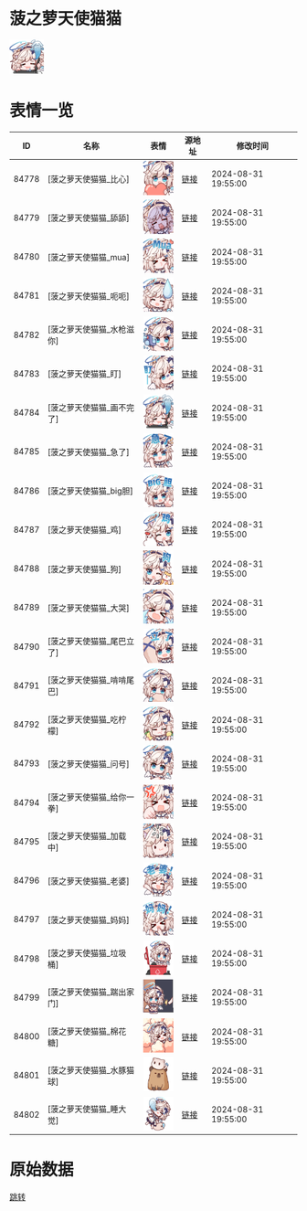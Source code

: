 # 菠之萝天使猫猫

<img src="./cover.png" height="60" alt="cover" />

# 表情一览

|ID|名称|表情|源地址|修改时间|
|----|----|----|----|----|
|84778|[菠之萝天使猫猫_比心]|<img src="./pic/084778_%5B菠之萝天使猫猫_比心%5D.png" height="60" alt="比心"/>|[链接](https://i0.hdslb.com/bfs/garb/db2839e6da7af4ad2e963e2267e816ebcd0bee1b.png)|2024-08-31 19:55:00|
|84779|[菠之萝天使猫猫_舔舔]|<img src="./pic/084779_%5B菠之萝天使猫猫_舔舔%5D.png" height="60" alt="舔舔"/>|[链接](https://i0.hdslb.com/bfs/garb/163bec007c97b0c64b367d2bab9eed7e381e250a.png)|2024-08-31 19:55:00|
|84780|[菠之萝天使猫猫_mua]|<img src="./pic/084780_%5B菠之萝天使猫猫_mua%5D.png" height="60" alt="mua"/>|[链接](https://i0.hdslb.com/bfs/garb/ff3b68c959f01290f653f2bfd553de73532c8905.png)|2024-08-31 19:55:00|
|84781|[菠之萝天使猫猫_呃呃]|<img src="./pic/084781_%5B菠之萝天使猫猫_呃呃%5D.png" height="60" alt="呃呃"/>|[链接](https://i0.hdslb.com/bfs/garb/d65d096a4ab4f7b98da6e10720e23eeaa837a2e6.png)|2024-08-31 19:55:00|
|84782|[菠之萝天使猫猫_水枪滋你]|<img src="./pic/084782_%5B菠之萝天使猫猫_水枪滋你%5D.png" height="60" alt="水枪滋你"/>|[链接](https://i0.hdslb.com/bfs/garb/1a93eedd71ae929a52e2c3ca710ac05db4bda00c.png)|2024-08-31 19:55:00|
|84783|[菠之萝天使猫猫_盯]|<img src="./pic/084783_%5B菠之萝天使猫猫_盯%5D.png" height="60" alt="盯"/>|[链接](https://i0.hdslb.com/bfs/garb/08f96e027179fb630f85ea370a5180581f27e83b.png)|2024-08-31 19:55:00|
|84784|[菠之萝天使猫猫_画不完了]|<img src="./pic/084784_%5B菠之萝天使猫猫_画不完了%5D.png" height="60" alt="画不完了"/>|[链接](https://i0.hdslb.com/bfs/garb/20c88e3adabeeaecaacb17b39ab9f43ed0d9e927.png)|2024-08-31 19:55:00|
|84785|[菠之萝天使猫猫_急了]|<img src="./pic/084785_%5B菠之萝天使猫猫_急了%5D.png" height="60" alt="急了"/>|[链接](https://i0.hdslb.com/bfs/garb/6d072e6f95b1337e889203f21600a0583c6df48a.png)|2024-08-31 19:55:00|
|84786|[菠之萝天使猫猫_big胆]|<img src="./pic/084786_%5B菠之萝天使猫猫_big胆%5D.png" height="60" alt="big胆"/>|[链接](https://i0.hdslb.com/bfs/garb/3cdce25ea7f50e6636eb018df6a520be5f2f5e77.png)|2024-08-31 19:55:00|
|84787|[菠之萝天使猫猫_鸡]|<img src="./pic/084787_%5B菠之萝天使猫猫_鸡%5D.png" height="60" alt="鸡"/>|[链接](https://i0.hdslb.com/bfs/garb/cd02a6f425d5f664e0215566fee58c107c7e36a1.png)|2024-08-31 19:55:00|
|84788|[菠之萝天使猫猫_狗]|<img src="./pic/084788_%5B菠之萝天使猫猫_狗%5D.png" height="60" alt="狗"/>|[链接](https://i0.hdslb.com/bfs/garb/03af88f8525fdd2ce896da2508b74a8193fed786.png)|2024-08-31 19:55:00|
|84789|[菠之萝天使猫猫_大哭]|<img src="./pic/084789_%5B菠之萝天使猫猫_大哭%5D.png" height="60" alt="大哭"/>|[链接](https://i0.hdslb.com/bfs/garb/af07388600d7062d274173f83034fc60464e8030.png)|2024-08-31 19:55:00|
|84790|[菠之萝天使猫猫_尾巴立了]|<img src="./pic/084790_%5B菠之萝天使猫猫_尾巴立了%5D.png" height="60" alt="尾巴立了"/>|[链接](https://i0.hdslb.com/bfs/garb/951fd6d771f57bc42c2cce9081aecd0f88bc66ec.png)|2024-08-31 19:55:00|
|84791|[菠之萝天使猫猫_啃啃尾巴]|<img src="./pic/084791_%5B菠之萝天使猫猫_啃啃尾巴%5D.png" height="60" alt="啃啃尾巴"/>|[链接](https://i0.hdslb.com/bfs/garb/bb7e2d57b32e71716d692aaf46bf6227fc352a7c.png)|2024-08-31 19:55:00|
|84792|[菠之萝天使猫猫_吃柠檬]|<img src="./pic/084792_%5B菠之萝天使猫猫_吃柠檬%5D.png" height="60" alt="吃柠檬"/>|[链接](https://i0.hdslb.com/bfs/garb/5bf7b81af153f110305b90202401e84f6a5dd6da.png)|2024-08-31 19:55:00|
|84793|[菠之萝天使猫猫_问号]|<img src="./pic/084793_%5B菠之萝天使猫猫_问号%5D.png" height="60" alt="问号"/>|[链接](https://i0.hdslb.com/bfs/garb/da015666c68eb0bb92a8f12ea71670e340c49b6a.png)|2024-08-31 19:55:00|
|84794|[菠之萝天使猫猫_给你一拳]|<img src="./pic/084794_%5B菠之萝天使猫猫_给你一拳%5D.png" height="60" alt="给你一拳"/>|[链接](https://i0.hdslb.com/bfs/garb/e841feb1cbcaad4f1fb4e92886ee5187c01a826f.png)|2024-08-31 19:55:00|
|84795|[菠之萝天使猫猫_加载中]|<img src="./pic/084795_%5B菠之萝天使猫猫_加载中%5D.png" height="60" alt="加载中"/>|[链接](https://i0.hdslb.com/bfs/garb/3e48a7720028d8c23ab295117c00e7b82504a50d.png)|2024-08-31 19:55:00|
|84796|[菠之萝天使猫猫_老婆]|<img src="./pic/084796_%5B菠之萝天使猫猫_老婆%5D.png" height="60" alt="老婆"/>|[链接](https://i0.hdslb.com/bfs/garb/a0ce4a078d8d5c737c33b698eea77b974fe09b1d.png)|2024-08-31 19:55:00|
|84797|[菠之萝天使猫猫_妈妈]|<img src="./pic/084797_%5B菠之萝天使猫猫_妈妈%5D.png" height="60" alt="妈妈"/>|[链接](https://i0.hdslb.com/bfs/garb/5c251281532f709483845845ed6fd6da568c6237.png)|2024-08-31 19:55:00|
|84798|[菠之萝天使猫猫_垃圾桶]|<img src="./pic/084798_%5B菠之萝天使猫猫_垃圾桶%5D.png" height="60" alt="垃圾桶"/>|[链接](https://i0.hdslb.com/bfs/garb/0d817b5d9f4983e4f2eff0cfabfdc3d6f40b4e5a.png)|2024-08-31 19:55:00|
|84799|[菠之萝天使猫猫_踹出家门]|<img src="./pic/084799_%5B菠之萝天使猫猫_踹出家门%5D.png" height="60" alt="踹出家门"/>|[链接](https://i0.hdslb.com/bfs/garb/e1985ddc758ea5d61367772f78817cb38762a9ee.png)|2024-08-31 19:55:00|
|84800|[菠之萝天使猫猫_棉花糖]|<img src="./pic/084800_%5B菠之萝天使猫猫_棉花糖%5D.png" height="60" alt="棉花糖"/>|[链接](https://i0.hdslb.com/bfs/garb/11f2cd6cac8ea655656abe87e9647cd8ae33cd07.png)|2024-08-31 19:55:00|
|84801|[菠之萝天使猫猫_水豚猫球]|<img src="./pic/084801_%5B菠之萝天使猫猫_水豚猫球%5D.png" height="60" alt="水豚猫球"/>|[链接](https://i0.hdslb.com/bfs/garb/70f4ef80306b646857d0b72e46ab1f111ff75c71.png)|2024-08-31 19:55:00|
|84802|[菠之萝天使猫猫_睡大觉]|<img src="./pic/084802_%5B菠之萝天使猫猫_睡大觉%5D.png" height="60" alt="睡大觉"/>|[链接](https://i0.hdslb.com/bfs/garb/d71799a7448db714c27a16207d6a370cf97ea7d9.png)|2024-08-31 19:55:00|

# 原始数据

[跳转](./raw.json)

